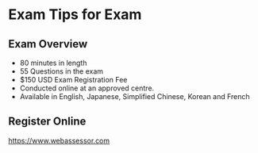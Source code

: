 # Exam Tips for Exam

## Exam Overview 

* 80 minutes in length 
* 55 Questions in the exam 
* $150 USD Exam Registration Fee 
* Conducted online at an approved centre. 
* Available in English, Japanese, Simplified Chinese, Korean and French 

## Register Online 

[https://www.webassessor.com ](https://www.webassessor.com )